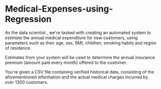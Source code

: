 # Medical-Expenses-using-Regression
As the data scientist , we're tasked with creating an automated system to estimate the annual medical expenditure for new customers, using parameters such as their age, sex, BMI, children, smoking habits and region of residence.

Estimates from your system will be used to determine the annual insurance premium (amount paid every month) offered to the customer.

You're given a CSV file containing verified historical data, consisting of the aforementioned information and the actual medical charges incurred by over 1300 customers.
